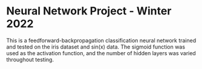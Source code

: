 # Neural Network Project - Winter 2022 #

This is a feedforward-backpropagation classification neural network trained and tested on the iris dataset and sin(x) data. The sigmoid function was used as the activation function, and the number of hidden layers was varied throughout testing.
